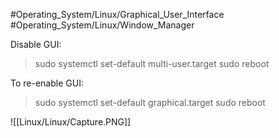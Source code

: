 #Operating_System/Linux/Graphical_User_Interface #Operating_System/Linux/Window_Manager 

Disable GUI:
>sudo systemctl set-default multi-user.target
>sudo reboot

To re-enable GUI:
>sudo systemctl set-default graphical.target
>sudo reboot


![[Linux/Linux/Capture.PNG]]